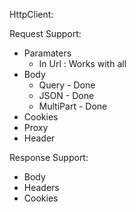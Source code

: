 HttpClient:





Request Support:

- Paramaters
  * In Url : Works with all
- Body
  - Query - Done
  - JSON - Done
  - MultiPart - Done
- Cookies
- Proxy
- Header

Response Support:

* Body
* Headers
* Cookies



